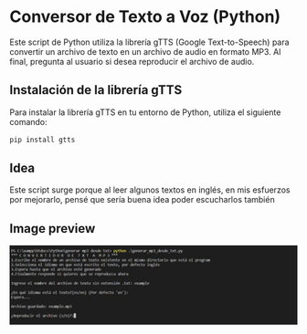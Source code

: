 # Conversor de Texto a Voz (Python)

Este script de Python utiliza la librería gTTS (Google Text-to-Speech) para convertir un archivo de texto en un archivo de audio en formato MP3. Al final, pregunta al usuario si desea reproducir el archivo de audio.

## Instalación de la librería gTTS

Para instalar la librería gTTS en tu entorno de Python, utiliza el siguiente comando:

```bash
pip install gtts
```

## Idea

Este script surge porque al leer algunos textos en inglés, en mis esfuerzos por mejorarlo, pensé que sería buena idea poder escucharlos también

## Image preview
![Preview](https://raw.githubusercontent.com/isromar/Python/main/generar%20mp3%20desde%20txt/preview.JPG)